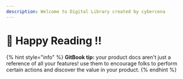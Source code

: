 ```yaml
---
description: Welcome to Digital Library created by cybercena
---
```


# 👋 Happy Reading !!



{% hint style="info" %}
**GitBook tip:** your product docs aren't just a reference of all your features! use them to encourage folks to perform certain actions and discover the value in your product.
{% endhint %}

